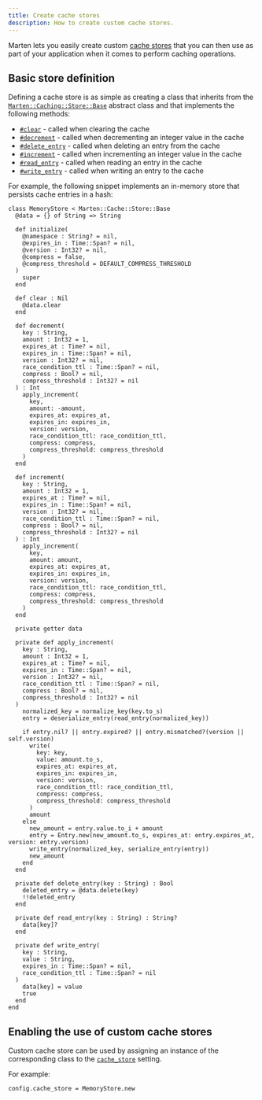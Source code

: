 ```yaml
---
title: Create cache stores
description: How to create custom cache stores.
---
```


Marten lets you easily create custom [cache stores](../introduction#configuration-and-cache-stores) that you can then use as part of your application when it comes to perform caching operations.

## Basic store definition

Defining a cache store is as simple as creating a class that inherits from the [`Marten::Caching::Store::Base`](pathname:///api/0.3/Marten/Cache/Store/Base.html) abstract class and that implements the following methods:

* [`#clear`](pathname:///api/0.3/Marten/Cache/Store/Base.html#clear-instance-method) - called when clearing the cache
* [`#decrement`](pathname:///api/0.3/Marten/Cache/Store/Base.html#decrement(key%3AString%2Camount%3AInt32%3D1%2Cexpires_at%3ATime|Nil%3Dnil%2Cexpires_in%3ATime%3A%3ASpan|Nil%3Dnil%2Cversion%3AInt32|Nil%3Dnil%2Crace_condition_ttl%3ATime%3A%3ASpan|Nil%3Dnil%2Ccompress%3ABool|Nil%3Dnil%2Ccompress_threshold%3AInt32|Nil%3Dnil)%3AInt-instance-method) - called when decrementing an integer value in the cache
* [`#delete_entry`](pathname:///http://localhost:3000/docs/api/0.3/Marten/Cache/Store/Base.html#delete_entry%28key%3AString%29%3ABool-instance-method) - called when deleting an entry from the cache
* [`#increment`](pathname:///api/0.3/Marten/Cache/Store/Base.html#increment(key%3AString%2Camount%3AInt32%3D1%2Cexpires_at%3ATime|Nil%3Dnil%2Cexpires_in%3ATime%3A%3ASpan|Nil%3Dnil%2Cversion%3AInt32|Nil%3Dnil%2Crace_condition_ttl%3ATime%3A%3ASpan|Nil%3Dnil%2Ccompress%3ABool|Nil%3Dnil%2Ccompress_threshold%3AInt32|Nil%3Dnil)%3AInt-instance-method) - called when incrementing an integer value in the cache
* [`#read_entry`](pathname:///api/0.3/Marten/Cache/Store/Base.html#read_entry(key%3AString)%3AString|Nil-instance-method) - called when reading an entry in the cache
* [`#write_entry`](pathname:///api/0.3/Marten/Cache/Store/Base.html#write_entry(key%3AString%2Cvalue%3AString%2Cexpires_in%3ATime%3A%3ASpan|Nil%3Dnil%2Crace_condition_ttl%3ATime%3A%3ASpan|Nil%3Dnil)-instance-method) - called when writing an entry to the cache

For example, the following snippet implements an in-memory store that persists cache entries in a hash:

```crystal
class MemoryStore < Marten::Cache::Store::Base
  @data = {} of String => String

  def initialize(
    @namespace : String? = nil,
    @expires_in : Time::Span? = nil,
    @version : Int32? = nil,
    @compress = false,
    @compress_threshold = DEFAULT_COMPRESS_THRESHOLD
  )
    super
  end

  def clear : Nil
    @data.clear
  end

  def decrement(
    key : String,
    amount : Int32 = 1,
    expires_at : Time? = nil,
    expires_in : Time::Span? = nil,
    version : Int32? = nil,
    race_condition_ttl : Time::Span? = nil,
    compress : Bool? = nil,
    compress_threshold : Int32? = nil
  ) : Int
    apply_increment(
      key,
      amount: -amount,
      expires_at: expires_at,
      expires_in: expires_in,
      version: version,
      race_condition_ttl: race_condition_ttl,
      compress: compress,
      compress_threshold: compress_threshold
    )
  end

  def increment(
    key : String,
    amount : Int32 = 1,
    expires_at : Time? = nil,
    expires_in : Time::Span? = nil,
    version : Int32? = nil,
    race_condition_ttl : Time::Span? = nil,
    compress : Bool? = nil,
    compress_threshold : Int32? = nil
  ) : Int
    apply_increment(
      key,
      amount: amount,
      expires_at: expires_at,
      expires_in: expires_in,
      version: version,
      race_condition_ttl: race_condition_ttl,
      compress: compress,
      compress_threshold: compress_threshold
    )
  end

  private getter data

  private def apply_increment(
    key : String,
    amount : Int32 = 1,
    expires_at : Time? = nil,
    expires_in : Time::Span? = nil,
    version : Int32? = nil,
    race_condition_ttl : Time::Span? = nil,
    compress : Bool? = nil,
    compress_threshold : Int32? = nil
  )
    normalized_key = normalize_key(key.to_s)
    entry = deserialize_entry(read_entry(normalized_key))

    if entry.nil? || entry.expired? || entry.mismatched?(version || self.version)
      write(
        key: key,
        value: amount.to_s,
        expires_at: expires_at,
        expires_in: expires_in,
        version: version,
        race_condition_ttl: race_condition_ttl,
        compress: compress,
        compress_threshold: compress_threshold
      )
      amount
    else
      new_amount = entry.value.to_i + amount
      entry = Entry.new(new_amount.to_s, expires_at: entry.expires_at, version: entry.version)
      write_entry(normalized_key, serialize_entry(entry))
      new_amount
    end
  end

  private def delete_entry(key : String) : Bool
    deleted_entry = @data.delete(key)
    !!deleted_entry
  end

  private def read_entry(key : String) : String?
    data[key]?
  end

  private def write_entry(
    key : String,
    value : String,
    expires_in : Time::Span? = nil,
    race_condition_ttl : Time::Span? = nil
  )
    data[key] = value
    true
  end
end
```

## Enabling the use of custom cache stores

Custom cache store can be used by assigning an instance of the corresponding class to the [`cache_store`](../../development/reference/settings#cache-store1) setting.

For example:

```crystal
config.cache_store = MemoryStore.new
```
